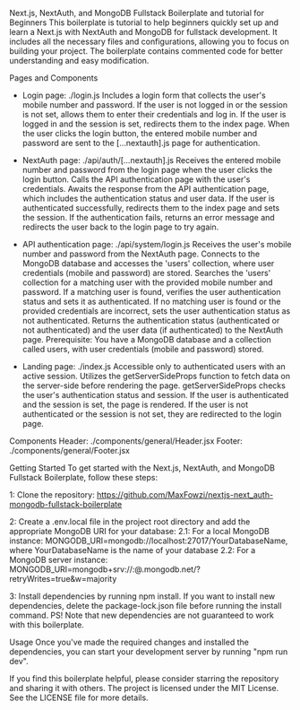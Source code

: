 Next.js, NextAuth, and MongoDB Fullstack Boilerplate and tutorial for Beginners
This boilerplate is tutorial to help beginners quickly set up and learn a Next.js with NextAuth and MongoDB for fullstack development. 
It includes all the necessary files and configurations, allowing you to focus on building your project. 
The boilerplate contains commented code for better understanding and easy modification.

Pages and Components 

- Login page: ./login.js
Includes a login form that collects the user's mobile number and password.
If the user is not logged in or the session is not set, allows them to enter their credentials and log in. 
If the user is logged in and the session is set, redirects them to the index page.
When the user clicks the login button, the entered mobile number and password are sent to the [...nextauth].js page for authentication.

- NextAuth page: ./api/auth/[...nextauth].js
Receives the entered mobile number and password from the login page when the user clicks the login button.
Calls the API authentication page with the user's credentials.
Awaits the response from the API authentication page, which includes the authentication status and user data.
If the user is authenticated successfully, redirects them to the index page and sets the session.
If the authentication fails, returns an error message and redirects the user back to the login page to try again.

- API authentication page: ./api/system/login.js
Receives the user's mobile number and password from the NextAuth page.
Connects to the MongoDB database and accesses the 'users' collection, where user credentials (mobile and password) are stored.
Searches the 'users' collection for a matching user with the provided mobile number and password.
If a matching user is found, verifies the user authentication status and sets it as authenticated.
If no matching user is found or the provided credentials are incorrect, sets the user authentication status as not authenticated.
Returns the authentication status (authenticated or not authenticated) and the user data (if authenticated) to the NextAuth page.
Prerequisite: You have a MongoDB database and a collection called users, with user credentials (mobile and password) stored.

- Landing page: ./index.js
Accessible only to authenticated users with an active session.
Utilizes the getServerSideProps function to fetch data on the server-side before rendering the page.
getServerSideProps checks the user's authentication status and session.
If the user is authenticated and the session is set, the page is rendered.
If the user is not authenticated or the session is not set, they are redirected to the login page.

Components
Header: ./components/general/Header.jsx
Footer: ./components/general/Footer.jsx

Getting Started
To get started with the Next.js, NextAuth, and MongoDB Fullstack Boilerplate, follow these steps:

1:
Clone the repository: https://github.com/MaxFowzi/nextjs-next_auth-mongodb-fullstack-boilerplate

2:
Create a .env.local file in the project root directory and add the appropriate MongoDB URI for your database:
2.1: For a local MongoDB instance: 
MONGODB_URI=mongodb://localhost:27017/YourDatabaseName, where YourDatabaseName is the name of your database
2.2: For a MongoDB server instance: 
MONGODB_URI=mongodb+srv://<username>:<password>@<cluster-name>.mongodb.net/<database-name>?retryWrites=true&w=majority

3:
Install dependencies by running npm install. 
If you want to install new dependencies, delete the package-lock.json file before running the install command. 
PS! Note that new dependencies are not guaranteed to work with this boilerplate.

Usage
Once you've made the required changes and installed the dependencies, you can start your development server by running "npm run dev".

If you find this boilerplate helpful, please consider starring the repository and sharing it with others. 
The project is licensed under the MIT License. See the LICENSE file for more details.